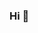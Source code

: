 ### Hi 👋

<!--
**LukaoBR/LukaoBR** is a ✨ _special_ ✨ repository because its `README.md` (this file) appears on your GitHub profile.

My name is Lucas, aka Lukao. I'm 15 years old from São Paulo, Brazil.


📫 ## My social networks


- 🔭 I’m currently working on ...
- 🌱 I’m currently learning ...
- 👯 I’m looking to collaborate on ...
- 🤔 I’m looking for help with ...
- 💬 Ask me about ...
- 📫 How to reach me: ...
- 😄 Pronouns: ...
- ⚡ Fun fact: ...
-->
